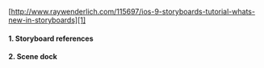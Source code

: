 [http://www.raywenderlich.com/115697/ios-9-storyboards-tutorial-whats-new-in-storyboards][1]

#### 1. Storyboard references
#### 2. Scene dock

[1]:	http://www.raywenderlich.com/115697/ios-9-storyboards-tutorial-whats-new-in-storyboards